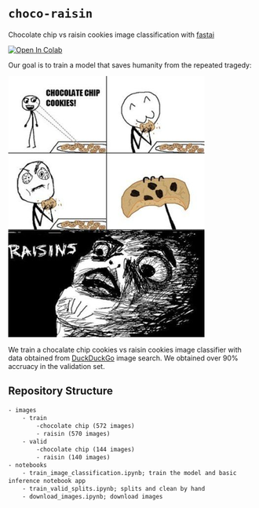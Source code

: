 # `choco-raisin`
Chocolate chip vs raisin cookies image classification with [fastai](https://docs.fast.ai/)

[![Open In Colab](https://colab.research.google.com/assets/colab-badge.svg)](https://colab.research.google.com/github/cstorm125/choco-raisin/blob/main/notebooks/train_image_classification.ipynb)

Our goal is to train a model that saves humanity from the repeated tragedy:

![cookies](images/choco_raisin_meme.jpg)

We train a chocalate chip cookies vs raisin cookies image classifier with data obtained from [DuckDuckGo](http://duckduckgo.com/) image search. We obtained over 90% accruacy in the validation set.

## Repository Structure

```
- images
    - train
        -chocolate chip (572 images)
        - raisin (570 images)
    - valid
        -chocolate chip (144 images)
        - raisin (140 images)
- notebooks
    - train_image_classification.ipynb; train the model and basic inference notebook app
    - train_valid_splits.ipynb; splits and clean by hand
    - download_images.ipynb; download images
```
